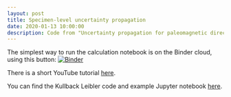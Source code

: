 ```yaml
---
layout: post
title: Specimen-level uncertainty propagation
date: 2020-01-13 10:00:00
description: Code from "Uncertainty propagation for paleomagnetic directions".
---
```

The simplest way to run the calculation notebook is on the Binder cloud, using this button: [![Binder](https://mybinder.org/badge_logo.svg)](https://mybinder.org/v2/gh/dave-heslop74/vMF_Specimens/master?urlpath=%2Fapps%2FvMF_Specimens.ipynb)

There is a short YouTube tutorial <a href="https://youtu.be/ecHZxUA6-Yg" target="blank">here</a>.

You can find the Kullback Leibler code and example Jupyter notebook <a href="https://github.com/dave-heslop74/vMF_Specimens" target="blank">here</a>.
